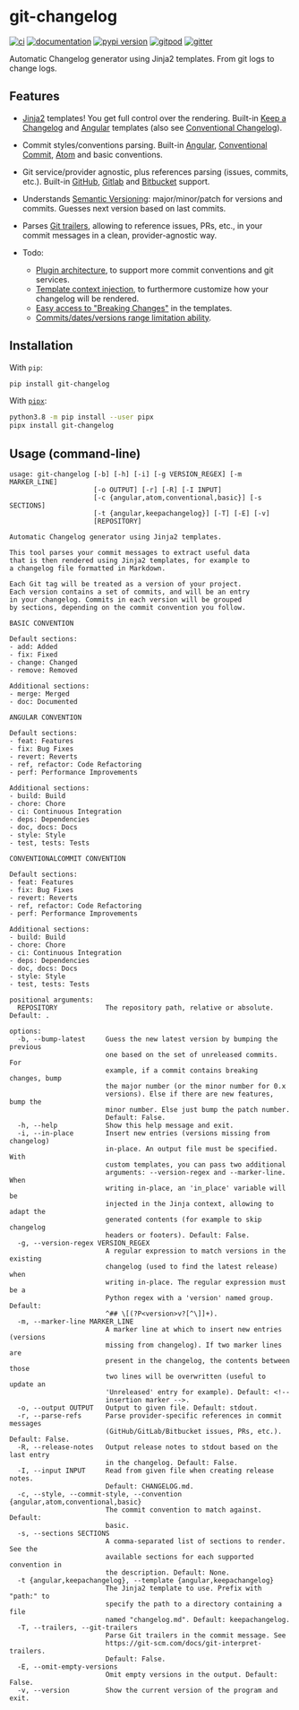 # git-changelog

[![ci](https://github.com/pawamoy/git-changelog/workflows/ci/badge.svg)](https://github.com/pawamoy/git-changelog/actions?query=workflow%3Aci)
[![documentation](https://img.shields.io/badge/docs-mkdocs%20material-blue.svg?style=flat)](https://pawamoy.github.io/git-changelog/)
[![pypi version](https://img.shields.io/pypi/v/git-changelog.svg)](https://pypi.org/project/git-changelog/)
[![gitpod](https://img.shields.io/badge/gitpod-workspace-blue.svg?style=flat)](https://gitpod.io/#https://github.com/pawamoy/git-changelog)
[![gitter](https://badges.gitter.im/join%20chat.svg)](https://gitter.im/git-changelog/community)

Automatic Changelog generator using Jinja2 templates. From git logs to change logs.

## Features

- [Jinja2][jinja2] templates!
  You get full control over the rendering.
  Built-in [Keep a Changelog][keep-a-changelog] and [Angular][angular] templates
  (also see [Conventional Changelog][conventional-changelog]).
- Commit styles/conventions parsing.
  Built-in [Angular][angular-convention], [Conventional Commit][conventional-commit], [Atom][atom-convention] and basic conventions.
- Git service/provider agnostic,
  plus references parsing (issues, commits, etc.).
  Built-in [GitHub][github-refs], [Gitlab][gitlab-refs] and [Bitbucket][bitbucket-refs] support.
- Understands [Semantic Versioning][semantic-versioning]:
  major/minor/patch for versions and commits.
  Guesses next version based on last commits.
- Parses [Git trailers][git-trailers], allowing to reference
  issues, PRs, etc., in your commit messages
  in a clean, provider-agnostic way.

- Todo:
    - [Plugin architecture][issue-19],
      to support more commit conventions and git services.
    - [Template context injection][issue-17],
      to furthermore customize how your changelog will be rendered.
    - [Easy access to "Breaking Changes"][issue-14] in the templates.
    - [Commits/dates/versions range limitation ability][issue-16].

[jinja2]:                 http://jinja.pocoo.org/
[keep-a-changelog]:       http://keepachangelog.com/en/1.0.0/
[angular]:                https://github.com/angular/angular/blob/master/CHANGELOG.md
[conventional-changelog]: https://github.com/conventional-changelog/conventional-changelog
[semantic-versioning]:    http://semver.org/spec/v2.0.0.html
[atom-convention]:        https://github.com/atom/atom/blob/master/CONTRIBUTING.md#git-commit-messages
[angular-convention]:     https://github.com/angular/angular/blob/master/CONTRIBUTING.md#commit
[conventional-commit]:    https://www.conventionalcommits.org/en/v1.0.0/
[github-refs]:            https://help.github.com/articles/autolinked-references-and-urls/
[gitlab-refs]:            https://docs.gitlab.com/ce/user/markdown.html#special-gitlab-references
[bitbucket-refs]:         https://support.atlassian.com/bitbucket-cloud/docs/markup-comments
[git-trailers]:           https://git-scm.com/docs/git-interpret-trailers

[issue-14]: https://github.com/pawamoy/git-changelog/issues/14
[issue-15]: https://github.com/pawamoy/git-changelog/issues/15
[issue-16]: https://github.com/pawamoy/git-changelog/issues/16
[issue-17]: https://github.com/pawamoy/git-changelog/issues/17
[issue-19]: https://github.com/pawamoy/git-changelog/issues/19

## Installation

With `pip`:
```bash
pip install git-changelog
```

With [`pipx`](https://github.com/pipxproject/pipx):
```bash
python3.8 -m pip install --user pipx
pipx install git-changelog
```

## Usage (command-line)

```
usage: git-changelog [-b] [-h] [-i] [-g VERSION_REGEX] [-m MARKER_LINE]
                     [-o OUTPUT] [-r] [-R] [-I INPUT]
                     [-c {angular,atom,conventional,basic}] [-s SECTIONS]
                     [-t {angular,keepachangelog}] [-T] [-E] [-v]
                     [REPOSITORY]

Automatic Changelog generator using Jinja2 templates.

This tool parses your commit messages to extract useful data
that is then rendered using Jinja2 templates, for example to
a changelog file formatted in Markdown.

Each Git tag will be treated as a version of your project.
Each version contains a set of commits, and will be an entry
in your changelog. Commits in each version will be grouped
by sections, depending on the commit convention you follow.

BASIC CONVENTION

Default sections:
- add: Added
- fix: Fixed
- change: Changed
- remove: Removed

Additional sections:
- merge: Merged
- doc: Documented

ANGULAR CONVENTION

Default sections:
- feat: Features
- fix: Bug Fixes
- revert: Reverts
- ref, refactor: Code Refactoring
- perf: Performance Improvements

Additional sections:
- build: Build
- chore: Chore
- ci: Continuous Integration
- deps: Dependencies
- doc, docs: Docs
- style: Style
- test, tests: Tests

CONVENTIONALCOMMIT CONVENTION

Default sections:
- feat: Features
- fix: Bug Fixes
- revert: Reverts
- ref, refactor: Code Refactoring
- perf: Performance Improvements

Additional sections:
- build: Build
- chore: Chore
- ci: Continuous Integration
- deps: Dependencies
- doc, docs: Docs
- style: Style
- test, tests: Tests

positional arguments:
  REPOSITORY            The repository path, relative or absolute. Default: .

options:
  -b, --bump-latest     Guess the new latest version by bumping the previous
                        one based on the set of unreleased commits. For
                        example, if a commit contains breaking changes, bump
                        the major number (or the minor number for 0.x
                        versions). Else if there are new features, bump the
                        minor number. Else just bump the patch number.
                        Default: False.
  -h, --help            Show this help message and exit.
  -i, --in-place        Insert new entries (versions missing from changelog)
                        in-place. An output file must be specified. With
                        custom templates, you can pass two additional
                        arguments: --version-regex and --marker-line. When
                        writing in-place, an 'in_place' variable will be
                        injected in the Jinja context, allowing to adapt the
                        generated contents (for example to skip changelog
                        headers or footers). Default: False.
  -g, --version-regex VERSION_REGEX
                        A regular expression to match versions in the existing
                        changelog (used to find the latest release) when
                        writing in-place. The regular expression must be a
                        Python regex with a 'version' named group. Default:
                        ^## \[(?P<version>v?[^\]]+).
  -m, --marker-line MARKER_LINE
                        A marker line at which to insert new entries (versions
                        missing from changelog). If two marker lines are
                        present in the changelog, the contents between those
                        two lines will be overwritten (useful to update an
                        'Unreleased' entry for example). Default: <!--
                        insertion marker -->.
  -o, --output OUTPUT   Output to given file. Default: stdout.
  -r, --parse-refs      Parse provider-specific references in commit messages
                        (GitHub/GitLab/Bitbucket issues, PRs, etc.). Default: False.
  -R, --release-notes   Output release notes to stdout based on the last entry
                        in the changelog. Default: False.
  -I, --input INPUT     Read from given file when creating release notes.
                        Default: CHANGELOG.md.
  -c, --style, --commit-style, --convention {angular,atom,conventional,basic}
                        The commit convention to match against. Default:
                        basic.
  -s, --sections SECTIONS
                        A comma-separated list of sections to render. See the
                        available sections for each supported convention in
                        the description. Default: None.
  -t {angular,keepachangelog}, --template {angular,keepachangelog}
                        The Jinja2 template to use. Prefix with "path:" to
                        specify the path to a directory containing a file
                        named "changelog.md". Default: keepachangelog.
  -T, --trailers, --git-trailers
                        Parse Git trailers in the commit message. See
                        https://git-scm.com/docs/git-interpret-trailers.
                        Default: False.
  -E, --omit-empty-versions
                        Omit empty versions in the output. Default: False.
  -v, --version         Show the current version of the program and exit.
```
